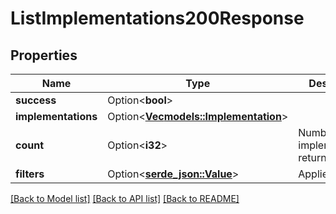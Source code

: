 # ListImplementations200Response

## Properties

Name | Type | Description | Notes
------------ | ------------- | ------------- | -------------
**success** | Option<**bool**> |  | [optional]
**implementations** | Option<[**Vec<models::Implementation>**](Implementation.md)> |  | [optional]
**count** | Option<**i32**> | Number of implementations returned | [optional]
**filters** | Option<[**serde_json::Value**](.md)> | Applied filters | [optional]

[[Back to Model list]](../README.md#documentation-for-models) [[Back to API list]](../README.md#documentation-for-api-endpoints) [[Back to README]](../README.md)



